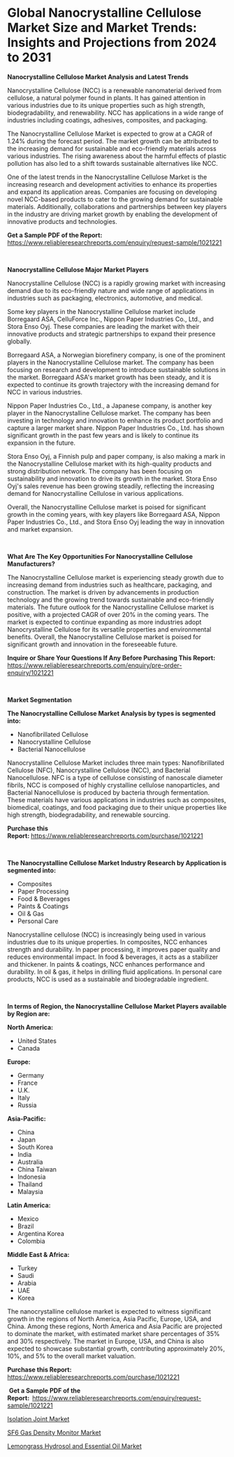 <p><h1>Global Nanocrystalline Cellulose Market Size and Market Trends: Insights and Projections from 2024 to 2031</h1></p><p><strong>Nanocrystalline Cellulose Market Analysis and Latest Trends</strong></p>
<p><p>Nanocrystalline Cellulose (NCC) is a renewable nanomaterial derived from cellulose, a natural polymer found in plants. It has gained attention in various industries due to its unique properties such as high strength, biodegradability, and renewability. NCC has applications in a wide range of industries including coatings, adhesives, composites, and packaging.</p><p>The Nanocrystalline Cellulose Market is expected to grow at a CAGR of 1.24% during the forecast period. The market growth can be attributed to the increasing demand for sustainable and eco-friendly materials across various industries. The rising awareness about the harmful effects of plastic pollution has also led to a shift towards sustainable alternatives like NCC.</p><p>One of the latest trends in the Nanocrystalline Cellulose Market is the increasing research and development activities to enhance its properties and expand its application areas. Companies are focusing on developing novel NCC-based products to cater to the growing demand for sustainable materials. Additionally, collaborations and partnerships between key players in the industry are driving market growth by enabling the development of innovative products and technologies.</p></p>
<p><strong>Get a Sample PDF of the Report:&nbsp;</strong> <a href="https://www.reliableresearchreports.com/enquiry/request-sample/1021221">https://www.reliableresearchreports.com/enquiry/request-sample/1021221</a></p>
<p>&nbsp;</p>
<p><strong>Nanocrystalline Cellulose Major Market Players</strong></p>
<p><p>Nanocrystalline Cellulose (NCC) is a rapidly growing market with increasing demand due to its eco-friendly nature and wide range of applications in industries such as packaging, electronics, automotive, and medical. </p><p>Some key players in the Nanocrystalline Cellulose market include Borregaard ASA, CelluForce Inc., Nippon Paper Industries Co., Ltd., and Stora Enso Oyj. These companies are leading the market with their innovative products and strategic partnerships to expand their presence globally.</p><p>Borregaard ASA, a Norwegian biorefinery company, is one of the prominent players in the Nanocrystalline Cellulose market. The company has been focusing on research and development to introduce sustainable solutions in the market. Borregaard ASA's market growth has been steady, and it is expected to continue its growth trajectory with the increasing demand for NCC in various industries.</p><p>Nippon Paper Industries Co., Ltd., a Japanese company, is another key player in the Nanocrystalline Cellulose market. The company has been investing in technology and innovation to enhance its product portfolio and capture a larger market share. Nippon Paper Industries Co., Ltd. has shown significant growth in the past few years and is likely to continue its expansion in the future.</p><p>Stora Enso Oyj, a Finnish pulp and paper company, is also making a mark in the Nanocrystalline Cellulose market with its high-quality products and strong distribution network. The company has been focusing on sustainability and innovation to drive its growth in the market. Stora Enso Oyj's sales revenue has been growing steadily, reflecting the increasing demand for Nanocrystalline Cellulose in various applications.</p><p>Overall, the Nanocrystalline Cellulose market is poised for significant growth in the coming years, with key players like Borregaard ASA, Nippon Paper Industries Co., Ltd., and Stora Enso Oyj leading the way in innovation and market expansion.</p></p>
<p>&nbsp;</p>
<p><strong>What Are The Key Opportunities For Nanocrystalline Cellulose Manufacturers?</strong></p>
<p><p>The Nanocrystalline Cellulose market is experiencing steady growth due to increasing demand from industries such as healthcare, packaging, and construction. The market is driven by advancements in production technology and the growing trend towards sustainable and eco-friendly materials. The future outlook for the Nanocrystalline Cellulose market is positive, with a projected CAGR of over 20% in the coming years. The market is expected to continue expanding as more industries adopt Nanocrystalline Cellulose for its versatile properties and environmental benefits. Overall, the Nanocrystalline Cellulose market is poised for significant growth and innovation in the foreseeable future.</p></p>
<p><strong>Inquire or Share Your Questions If Any Before Purchasing This Report:</strong> <a href="https://www.reliableresearchreports.com/enquiry/pre-order-enquiry/1021221">https://www.reliableresearchreports.com/enquiry/pre-order-enquiry/1021221</a></p>
<p>&nbsp;</p>
<p><strong>Market Segmentation</strong></p>
<p><strong>The Nanocrystalline Cellulose Market Analysis by types is segmented into:</strong></p>
<p><ul><li>Nanofibrillated Cellulose</li><li>Nanocrystalline Cellulose</li><li>Bacterial Nanocellulose</li></ul></p>
<p><p>Nanocrystalline Cellulose Market includes three main types: Nanofibrillated Cellulose (NFC), Nanocrystalline Cellulose (NCC), and Bacterial Nanocellulose. NFC is a type of cellulose consisting of nanoscale diameter fibrils, NCC is composed of highly crystalline cellulose nanoparticles, and Bacterial Nanocellulose is produced by bacteria through fermentation. These materials have various applications in industries such as composites, biomedical, coatings, and food packaging due to their unique properties like high strength, biodegradability, and renewable sourcing.</p></p>
<p><strong>Purchase this Report:&nbsp;</strong><a href="https://www.reliableresearchreports.com/purchase/1021221">https://www.reliableresearchreports.com/purchase/1021221</a></p>
<p>&nbsp;</p>
<p><strong>The Nanocrystalline Cellulose Market Industry Research by Application is segmented into:</strong></p>
<p><ul><li>Composites</li><li>Paper Processing</li><li>Food & Beverages</li><li>Paints & Coatings</li><li>Oil & Gas</li><li>Personal Care</li></ul></p>
<p><p>Nanocrystalline cellulose (NCC) is increasingly being used in various industries due to its unique properties. In composites, NCC enhances strength and durability. In paper processing, it improves paper quality and reduces environmental impact. In food & beverages, it acts as a stabilizer and thickener. In paints & coatings, NCC enhances performance and durability. In oil & gas, it helps in drilling fluid applications. In personal care products, NCC is used as a sustainable and biodegradable ingredient.</p></p>
<p>&nbsp;</p>
<p><strong>In terms of Region, the Nanocrystalline Cellulose Market Players available by Region are:</strong></p>
<p>
    <p> <strong> North America: </strong>
        <ul>
            <li>United States</li>
            <li>Canada</li>
        </ul>
        </p> 
    <p> <strong> Europe: </strong>
        <ul>
            <li>Germany</li>
            <li>France</li>
            <li>U.K.</li>
            <li>Italy</li>
            <li>Russia</li>
        </ul>
        </p> 
    <p> <strong> Asia-Pacific: </strong>
        <ul>
            <li>China</li>
            <li>Japan</li>
            <li>South Korea</li>
            <li>India</li>
            <li>Australia</li>
            <li>China Taiwan</li>
            <li>Indonesia</li>
            <li>Thailand</li>
            <li>Malaysia</li>
        </ul>
        </p> 
    <p> <strong> Latin America: </strong>
        <ul>
            <li>Mexico</li>
            <li>Brazil</li>
            <li>Argentina Korea</li>
            <li>Colombia</li>
        </ul>
        </p> 
    <p> <strong> Middle East & Africa: </strong>
        <ul>
            <li>Turkey</li>
            <li>Saudi</li>
            <li>Arabia</li>
            <li>UAE</li>
            <li>Korea</li>
        </ul>
    </p>
    </p>
<p><p>The nanocrystalline cellulose market is expected to witness significant growth in the regions of North America, Asia Pacific, Europe, USA, and China. Among these regions, North America and Asia Pacific are projected to dominate the market, with estimated market share percentages of 35% and 30% respectively. The market in Europe, USA, and China is also expected to showcase substantial growth, contributing approximately 20%, 10%, and 5% to the overall market valuation.</p></p>
<p><strong>Purchase this Report: </strong><a href="https://www.reliableresearchreports.com/purchase/1021221">https://www.reliableresearchreports.com/purchase/1021221</a></p>
<p>&nbsp;<strong>Get a Sample PDF of the Report:&nbsp;&nbsp;</strong><a href="https://www.reliableresearchreports.com/enquiry/request-sample/1021221">https://www.reliableresearchreports.com/enquiry/request-sample/1021221</a></p>
<p><strong></strong></p>
<p><p><a href="https://view.publitas.com/reportprime-1/isolation-joint-market-research-report-reveals-the-latest-trends-and-opportunities-of-this-market-for-period-from-2023-2030/">Isolation Joint Market</a></p><p><a href="https://view.publitas.com/reportprime-1/sf6-gas-density-monitor-market-a-comprehensive-report-of-its-market-share-growth-trends-2023-2030/">SF6 Gas Density Monitor Market</a></p><p><a href="https://view.publitas.com/reportprime-1/lemongrass-hydrosol-and-essential-oil-market-insights-market-players-and-forecast-till-2030/">Lemongrass Hydrosol and Essential Oil Market</a></p></p>